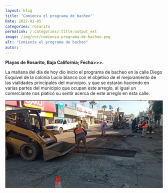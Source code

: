 ```yaml
---
layout: blog
title: "Comienza el programa de bacheo"
Date: 2022-01-05
categories: rosarito
permalink: /:categories/:title:output_ext
image: /img/cnr/comienza-programa-de-bacheo.png
alt: "Comienza el programa de bacheo"
autor:
---
```


**Playas de Rosarito, Baja California; Fecha>>>.** 

La mañana del día de hoy dio inicio el programa de bacheo en la calle Diego Esquivel de la colonia Lucio blanco con el objetivo de el mejoramiento de las vialidades principales del municipio.
y que se estarán haciendo en varias partes del municipio que ocupan este arreglo, al igual un comerciante nos platicó su sentir acerca de este arreglo en esta calle.

<div id="carouselExampleSlidesOnly" class="carousel slide" data-ride="carousel">
  <div class="carousel-inner">
    <div class="carousel-item active">
       <img class="d-block w-100" src="/img/cnr/comienza-programa-de-bacheo.png" loading="lazy"  alt="Comienza el programa de bacheo">
    </div>
  </div>
</div>